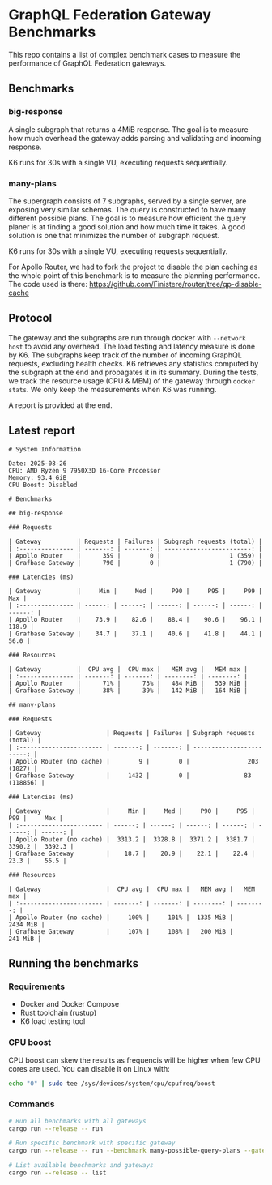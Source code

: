 # GraphQL Federation Gateway Benchmarks

This repo contains a list of complex benchmark cases to measure the performance of GraphQL Federation gateways.

## Benchmarks

### big-response

A single subgraph that returns a 4MiB response.
The goal is to measure how much overhead the gateway adds parsing and validating and incoming response.

K6 runs for 30s with a single VU, executing requests sequentially.

### many-plans

The supergraph consists of 7 subgraphs, served by a single server, are exposing very similar schemas. The query is constructed to have many different possible plans. The goal is to measure how efficient the query planer is at finding a good solution and how much time it takes.
A good solution is one that minimizes the number of subgraph request.

K6 runs for 30s with a single VU, executing requests sequentially.

For Apollo Router, we had to fork the project to disable the plan caching as the whole point of this benchmark is to measure the planning performance. The code used is there: https://github.com/Finistere/router/tree/qp-disable-cache

## Protocol

The gateway and the subgraphs are run through docker with `--network host` to avoid any overhead. The load testing and latency measure is done by K6.
The subgraphs keep track of the number of incoming GraphQL requests, excluding health checks. K6 retrieves any statistics computed by the subgraph at the end and propagates it in its summary. During the tests, we track the resource usage (CPU & MEM) of the gateway through `docker stats`. We only keep the measurements when K6 was running.

A report is provided at the end.

## Latest report

```
# System Information

Date: 2025-08-26
CPU: AMD Ryzen 9 7950X3D 16-Core Processor
Memory: 93.4 GiB
CPU Boost: Disabled

# Benchmarks

## big-response

### Requests

| Gateway          | Requests | Failures | Subgraph requests (total) |
| :--------------- | -------: | -------: | ------------------------: |
| Apollo Router    |      359 |        0 |                   1 (359) |
| Grafbase Gateway |      790 |        0 |                   1 (790) |

### Latencies (ms)

| Gateway          |     Min |     Med |     P90 |     P95 |     P99 |     Max |
| :--------------- | ------: | ------: | ------: | ------: | ------: | ------: |
| Apollo Router    |    73.9 |    82.6 |    88.4 |    90.6 |    96.1 |   118.9 |
| Grafbase Gateway |    34.7 |    37.1 |    40.6 |    41.8 |    44.1 |    56.0 |

### Resources

| Gateway          |  CPU avg |  CPU max |   MEM avg |   MEM max |
| :--------------- | -------: | -------: | --------: | --------: |
| Apollo Router    |      71% |      73% |   484 MiB |   539 MiB |
| Grafbase Gateway |      38% |      39% |   142 MiB |   164 MiB |

## many-plans

### Requests

| Gateway                  | Requests | Failures | Subgraph requests (total) |
| :----------------------- | -------: | -------: | ------------------------: |
| Apollo Router (no cache) |        9 |        0 |                203 (1827) |
| Grafbase Gateway         |     1432 |        0 |               83 (118856) |

### Latencies (ms)

| Gateway                  |     Min |     Med |     P90 |     P95 |     P99 |     Max |
| :----------------------- | ------: | ------: | ------: | ------: | ------: | ------: |
| Apollo Router (no cache) |  3313.2 |  3328.8 |  3371.2 |  3381.7 |  3390.2 |  3392.3 |
| Grafbase Gateway         |    18.7 |    20.9 |    22.1 |    22.4 |    23.3 |    55.5 |

### Resources

| Gateway                  |  CPU avg |  CPU max |   MEM avg |   MEM max |
| :----------------------- | -------: | -------: | --------: | --------: |
| Apollo Router (no cache) |     100% |     101% |  1335 MiB |  2434 MiB |
| Grafbase Gateway         |     107% |     108% |   200 MiB |   241 MiB |
```

## Running the benchmarks

### Requirements

- Docker and Docker Compose
- Rust toolchain (rustup)
- K6 load testing tool

### CPU boost

CPU boost can skew the results as frequencis will be higher when few CPU cores are used. You can disable it on Linux with:

```sh
echo "0" | sudo tee /sys/devices/system/cpu/cpufreq/boost
```

### Commands

```bash
# Run all benchmarks with all gateways
cargo run --release -- run

# Run specific benchmark with specific gateway
cargo run --release -- run --benchmark many-possible-query-plans --gateway grafbase

# List available benchmarks and gateways
cargo run --release -- list
```
